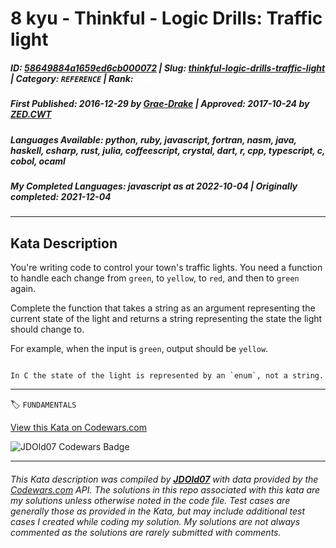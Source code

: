 # 8 kyu - Thinkful - Logic Drills: Traffic light

##### **ID**: [58649884a1659ed6cb000072](https://www.codewars.com/kata/58649884a1659ed6cb000072) | **Slug**: [thinkful-logic-drills-traffic-light](https://www.codewars.com/kata/58649884a1659ed6cb000072) | **Category**: `REFERENCE` | **Rank**: <span style="color:white">8 kyu</span>

##### **First Published**: 2016-12-29 ***by*** [Grae-Drake](https://www.codewars.com/users/Grae-Drake) | **Approved**: 2017-10-24 ***by*** [ZED.CWT](https://www.codewars.com/users/ZED.CWT)

##### **Languages Available**: python, ruby, javascript, fortran, nasm, java, haskell, csharp, rust, julia, coffeescript, crystal, dart, r, cpp, typescript, c, cobol, ocaml

##### **My Completed Languages**: javascript ***as at*** 2022-10-04 | **Originally completed**: 2021-12-04

---

## Kata Description


You're writing code to control your town's traffic lights. You need a function to handle each change from `green`, to `yellow`, to `red`, and then to `green` again. 



Complete the function that takes a string as an argument representing the current state of the light and returns a string representing the state the light should change to.



For example, when the input is `green`, output should be `yellow`.



```if:c

In C the state of the light is represented by an `enum`, not a string.

```

---


🏷 `FUNDAMENTALS`


[View this Kata on Codewars.com](https://www.codewars.com/kata/58649884a1659ed6cb000072)

![](https://www.codewars.com/users/jdold07/badges/large "JDOld07 Codewars Badge")

---

###### *This Kata description was compiled by [**JDOld07**](https://tpstech.dev) with data provided by the [Codewars.com](https://www.codewars.com) API.  The solutions in this repo associated with this kata are my solutions unless otherwise noted in the code file.  Test cases are generally those as provided in the Kata, but may include additional test cases I created while coding my solution.  My solutions are not always commented as the solutions are rarely submitted with comments.*
